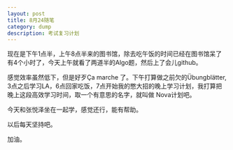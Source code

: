 ```yaml
---
layout: post
title: 8月24随笔
category: dump
description: 考试复习计划
---
```


现在是下午1点半，上午8点半来的图书馆，除去吃午饭的时间已经在图书馆呆了有4个小时了，今天上午就看了两道半的Algo题，然后上了会儿github。

感觉效率虽然低下，但是好歹Ça marche 了。下午打算做之前欠的Übungblätter, 3点之后学习LA，6点回家吃饭，7点开始我的憋大招的晚上学习计划，我打算把晚上这段高效学习时间，取一个有意思的名字，就叫做 Nova计划吧。

今天和张悦泽坐在一起学，感觉还行，能有帮助。

以后每天坚持吧。

加油。
